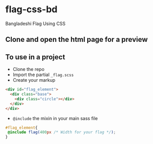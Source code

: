 # flag-css-bd
Bangladeshi Flag Using CSS 

## Clone and open the html page for a preview

## To use in a project
* Clone the repo
* Import the partial `_flag.scss`
* Create your markup
```html
<div id="flag_element">
  <div class="base">
    <div class="circle"></div>  
  </div>
</div>
```
* `@include` the mixin in your main sass file
```scss
#flag_element{
 @include flag(400px /* Width for your flag */); 
}
```
